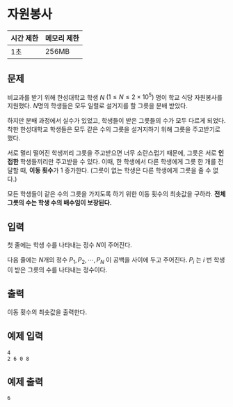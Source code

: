 # 자원봉사

| 시간 제한 | 메모리 제한 |
| --- | --- |
| 1초 | 256MB |

## 문제

비교과를 받기 위해 한성대학교 학생 $N$ $(1 \leq N \leq 2 \times 10^5)$ 명이 학교 식당 자원봉사를 지원했다. $N$명의 학생들은 모두 일렬로 설거지를 할 그릇을 분배 받았다. 

하지만 분배 과정에서 실수가 있었고, 학생들이 받은 그릇들의 수가 모두 다르게 되었다. 착한 한성대학교 학생들은 모두 같은 수의 그릇을 설거지하기 위해 그릇을 주고받기로 했다.

서로 멀리 떨어진 학생끼리 그릇을 주고받으면 너무 소란스럽기 때문에, 그릇은 서로 **인접한** 학생들끼리만 주고받을 수 있다. 이때, 한 학생에서 다른 학생에게 그릇 한 개를 전달할 때, **이동 횟수**가 1 증가한다. (그릇이 없는 학생은 다른 학생에게 그릇을 줄 수 없다.)

모든 학생들이 같은 수의 그릇을 가지도록 하기 위한 이동 횟수의 최솟값을 구하라. **전체 그릇의 수는 학생 수의 배수임이 보장된다.**

## 입력

첫 줄에는 학생 수를 나타내는 정수 $N$이 주어진다.

다음 줄에는 $N$개의 정수 $P_1, P_2, \cdots,P_N$ 이 공백을 사이에 두고 주어진다. $P_i$ 는 $i$ 번 학생이 받은 그릇의 수를 나타내는 정수이다.

## 출력

이동 횟수의 최솟값을 출력한다.

## 예제 입력

```
4
2 6 0 8
```

## 예제 출력

```
6
```
